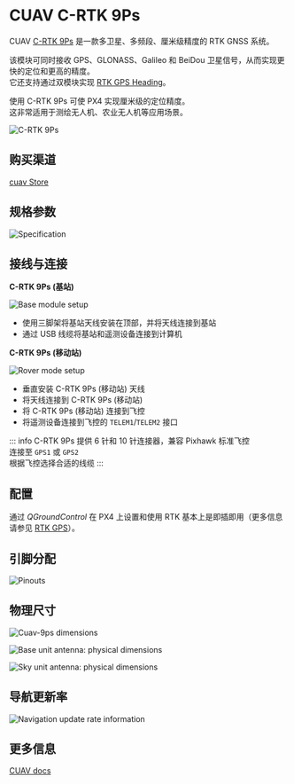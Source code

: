 # CUAV C-RTK 9Ps

CUAV [C-RTK 9Ps](https://www.cuav.net/en/c_rtk_9ps/) 是一款多卫星、多频段、厘米级精度的 RTK GNSS 系统。

该模块可同时接收 GPS、GLONASS、Galileo 和 BeiDou 卫星信号，从而实现更快的定位和更高的精度。  
它还支持通过双模块实现 [RTK GPS Heading](../gps_compass/u-blox_f9p_heading.md)。

使用 C-RTK 9Ps 可使 PX4 实现厘米级的定位精度。  
这非常适用于测绘无人机、农业无人机等应用场景。

![C-RTK 9Ps](../../assets/hardware/gps/cuav_9ps/c-rtk9s.jpg)

## 购买渠道

[cuav Store](https://store.cuav.net/shop/c-rtk-9ps/)

## 规格参数

![Specification](../../assets/hardware/gps/cuav_9ps/c-rtk9s-specification.jpg)

## 接线与连接

**C-RTK 9Ps (基站)**

![Base module setup](../../assets/hardware/gps/cuav_9ps/c-rtk9ps_base.png)

- 使用三脚架将基站天线安装在顶部，并将天线连接到基站
- 通过 USB 线缆将基站和遥测设备连接到计算机

**C-RTK 9Ps (移动站)**

![Rover mode setup](../../assets/hardware/gps/cuav_9ps/c-rtk9ps-rover.png)

- 垂直安装 C-RTK 9Ps (移动站) 天线
- 将天线连接到 C-RTK 9Ps (移动站)
- 将 C-RTK 9Ps (移动站) 连接到飞控
- 将遥测设备连接到飞控的 `TELEM1`/`TELEM2` 接口

::: info
C-RTK 9Ps 提供 6 针和 10 针连接器，兼容 Pixhawk 标准飞控  
连接至 `GPS1` 或 `GPS2`  
根据飞控选择合适的线缆
:::

## 配置

通过 _QGroundControl_ 在 PX4 上设置和使用 RTK 基本上是即插即用（更多信息请参见 [RTK GPS](../gps_compass/rtk_gps.md)）。

## 引脚分配

![Pinouts](../../assets/hardware/gps/cuav_9ps/pinouts-en.jpg)

## 物理尺寸

![Cuav-9ps dimensions](../../assets/hardware/gps/cuav_9ps/c-rtk9ps_dimensions.jpg)

![Base unit antenna: physical dimensions](../../assets/hardware/gps/cuav_9ps/c-rtk9ps_base_unit_antenna_dimensions.jpg)

![Sky unit antenna: physical dimensions](../../assets/hardware/gps/cuav_9ps/c-rtk9ps_sky_unit_antenna_dimensions.jpg)

## 导航更新率

![Navigation update rate information](../../assets/hardware/gps/cuav_9ps/nav-rate-en.png)

## 更多信息

[CUAV docs](https://doc.cuav.net/gps/c-rtk-series/en/c-rtk-9ps/)